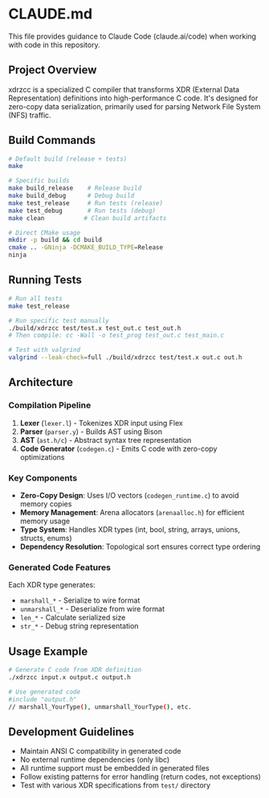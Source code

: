 # CLAUDE.md

This file provides guidance to Claude Code (claude.ai/code) when working with code in this repository.

## Project Overview

xdrzcc is a specialized C compiler that transforms XDR (External Data Representation) definitions into high-performance C code. It's designed for zero-copy data serialization, primarily used for parsing Network File System (NFS) traffic.

## Build Commands

```bash
# Default build (release + tests)
make

# Specific builds
make build_release    # Release build
make build_debug      # Debug build
make test_release     # Run tests (release)
make test_debug       # Run tests (debug)
make clean           # Clean build artifacts

# Direct CMake usage
mkdir -p build && cd build
cmake .. -GNinja -DCMAKE_BUILD_TYPE=Release
ninja
```

## Running Tests

```bash
# Run all tests
make test_release

# Run specific test manually
./build/xdrzcc test/test.x test_out.c test_out.h
# Then compile: cc -Wall -o test_prog test_out.c test_main.c

# Test with valgrind
valgrind --leak-check=full ./build/xdrzcc test/test.x out.c out.h
```

## Architecture

### Compilation Pipeline
1. **Lexer** (`lexer.l`) - Tokenizes XDR input using Flex
2. **Parser** (`parser.y`) - Builds AST using Bison
3. **AST** (`ast.h/c`) - Abstract syntax tree representation
4. **Code Generator** (`codegen.c`) - Emits C code with zero-copy optimizations

### Key Components

- **Zero-Copy Design**: Uses I/O vectors (`codegen_runtime.c`) to avoid memory copies
- **Memory Management**: Arena allocators (`arenaalloc.h`) for efficient memory usage
- **Type System**: Handles XDR types (int, bool, string, arrays, unions, structs, enums)
- **Dependency Resolution**: Topological sort ensures correct type ordering

### Generated Code Features
Each XDR type generates:
- `marshall_*` - Serialize to wire format
- `unmarshall_*` - Deserialize from wire format
- `len_*` - Calculate serialized size
- `str_*` - Debug string representation

## Usage Example

```bash
# Generate C code from XDR definition
./xdrzcc input.x output.c output.h

# Use generated code
#include "output.h"
// marshall_YourType(), unmarshall_YourType(), etc.
```

## Development Guidelines

- Maintain ANSI C compatibility in generated code
- No external runtime dependencies (only libc)
- All runtime support must be embedded in generated files
- Follow existing patterns for error handling (return codes, not exceptions)
- Test with various XDR specifications from `test/` directory